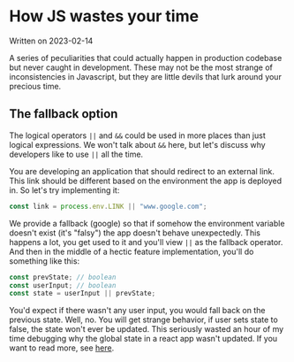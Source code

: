 # How JS wastes your time

Written on 2023-02-14

A series of peculiarities that could actually happen in production codebase but never caught in development. These may not be the most strange of inconsistencies in Javascript, but they are little devils that lurk around your precious time.

## The fallback option

The logical operators `||` and `&&` could be used in more places than just logical expressions. We won't talk about `&&` here, but let's discuss why developers like to use `||` all the time.

You are developing an application that should redirect to an external link. This link should be different based on the environment the app is deployed in. So let's try implementing it:

```typescript
const link = process.env.LINK || "www.google.com";
```

We provide a fallback (google) so that if somehow the environment variable doesn't exist (it's "falsy") the app doesn't behave unexpectedly. This happens a lot, you get used to it and you'll view `||` as the fallback operator. And then in the middle of a hectic feature implementation, you'll do something like this:

```typescript
const prevState; // boolean
const userInput; // boolean
const state = userInput || prevState;
```

You'd expect if there wasn't any user input, you would fall back on the previous state. Well, no. You will get strange behavior, if user sets state to false, the state won't ever be updated. This seriously wasted an hour of my time debugging why the global state in a react app wasn't updated. If you want to read more, see [here](https://developer.mozilla.org/en-US/docs/Web/JavaScript/Reference/Operators/Nullish_coalescing).
